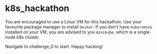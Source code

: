 # k8s_hackathon

You are encouraged to use a Linux VM for this hackathon. Use your favourite package manager to install `docker`.  If you don't have `kubernetes` installed on your VM, you are advised to you `minikube`, which is a single-node k8s cluster. 

Navigate to challenge_0 to start. Happy hacking!
